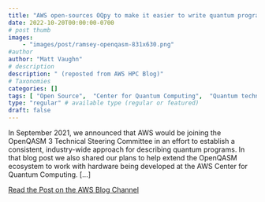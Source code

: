 ```yaml
---
title: "AWS open-sources OQpy to make it easier to write quantum programs in OpenQASM 3"
date: 2022-10-20T00:00:00-0700
# post thumb
images:
    - "images/post/ramsey-openqasm-831x630.png"
#author
author: "Matt Vaughn"
# description
description: " (reposted from AWS HPC Blog)"
# Taxonomies
categories: []
tags: [ "Open Source",  "Center for Quantum Computing",  "Quantum technologies",  "Quantum Technologies",  "Braket",  "hpcblog", ]
type: "regular" # available type (regular or featured)
draft: false
---
```


In September 2021, we announced that AWS would be joining the OpenQASM 3 Technical Steering Committee in an effort to establish a consistent, industry-wide approach for describing quantum programs. In that blog post we also shared our plans to help extend the OpenQASM ecosystem to work with hardware being developed at the AWS Center for Quantum Computing. […]

<a href="https://aws.amazon.com/blogs/quantum-computing/aws-open-sources-oqpy-to-make-it-easier-to-write-quantum-programs-in-openqasm-3/" class="btn btn-primary btn-lg active" role="button" aria-pressed="true" style="margin-top: 8px;">Read the Post on the AWS Blog Channel</a>